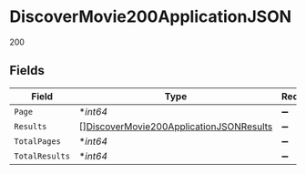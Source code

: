 # DiscoverMovie200ApplicationJSON

200


## Fields

| Field                                                                                                         | Type                                                                                                          | Required                                                                                                      | Description                                                                                                   | Example                                                                                                       |
| ------------------------------------------------------------------------------------------------------------- | ------------------------------------------------------------------------------------------------------------- | ------------------------------------------------------------------------------------------------------------- | ------------------------------------------------------------------------------------------------------------- | ------------------------------------------------------------------------------------------------------------- |
| `Page`                                                                                                        | **int64*                                                                                                      | :heavy_minus_sign:                                                                                            | N/A                                                                                                           | 1                                                                                                             |
| `Results`                                                                                                     | [][DiscoverMovie200ApplicationJSONResults](../../models/operations/discovermovie200applicationjsonresults.md) | :heavy_minus_sign:                                                                                            | N/A                                                                                                           |                                                                                                               |
| `TotalPages`                                                                                                  | **int64*                                                                                                      | :heavy_minus_sign:                                                                                            | N/A                                                                                                           | 38020                                                                                                         |
| `TotalResults`                                                                                                | **int64*                                                                                                      | :heavy_minus_sign:                                                                                            | N/A                                                                                                           | 760385                                                                                                        |